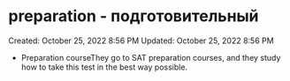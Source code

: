 # preparation - подготовительный

Created: October 25, 2022 8:56 PM
Updated: October 25, 2022 8:56 PM

- Preparation courseThey go to SAT preparation courses, and they study how to take this test in the best way possible.